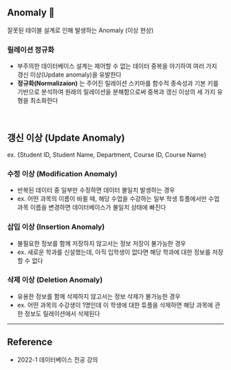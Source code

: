 ## Anomaly 🤪

잘못된 테이블 설계로 인해 발생하는 Anomaly (이상 현상)

### 릴레이션 정규화

- 부주의한 데이터베이스 설계는 제어할 수 없는 데이터 중복을 야기하여 여러 가지 갱신 이상(Update anomaly)을 유발한다
- **정규화(Normalizaion)** 는 주어진 릴레이션 스키마를 함수적 종속성과 기본 키를 기반으로 분석하여 원래의 릴레이션을 분해함으로써 중복과 갱신 이상의 세 가지 유형을 최소화한다

<br/>

## 갱신 이상 (Update Anomaly)

ex. {Student ID, Student Name, Department, Course ID, Course Name}

### 수정 이상 (Modification Anomaly)

- 반복된 데이터 중 일부만 수정하면 데이터 불일치 발생하는 경우
- ex. 어떤 과목의 이름이 바뀔 때, 해당 수업을 수강하는 일부 학생 튜플에서만 수업 과목 이름을 변경하면 데이터베이스가 불일치 상태에 빠진다

### 삽입 이상 (Insertion Anomaly)

- 불필요한 정보를 함께 저장하지 않고서는 정보 저장이 불가능한 경우
- ex. 새로운 학과를 신설했는데, 아직 입학생이 없다면 해당 학과에 대한 정보를 저장할 수 없다

### 삭제 이상 (Deletion Anomaly)

- 유용한 정보를 함께 삭제하지 않고서는 정보 삭제가 불가능한 경우
- ex. 어떤 과목의 수강생이 1명인데 이 학생에 대한 튜플을 삭제하면 해당 과목에 관한 정보도 릴레이션에서 삭제된다

---

## Reference

- 2022-1 데이터베이스 전공 강의

